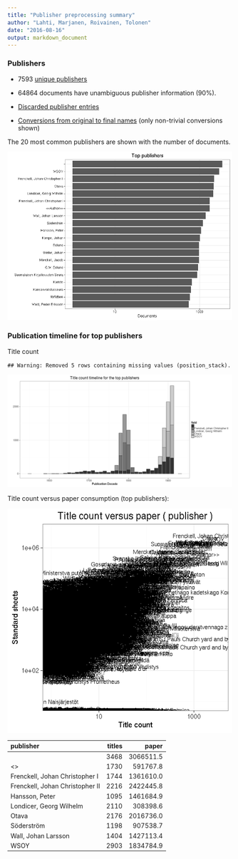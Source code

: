 ```yaml
---
title: "Publisher preprocessing summary"
author: "Lahti, Marjanen, Roivainen, Tolonen"
date: "2016-08-16"
output: markdown_document
---
```



### Publishers

 * 7593 [unique publishers](output.tables/publisher_accepted.csv)

 * 64864 documents have unambiguous publisher information (90%). 

 * [Discarded publisher entries](output.tables/publisher_discarded.csv)

 * [Conversions from original to final names](output.tables/publisher_conversion_nontrivial.csv) (only non-trivial conversions shown)


The 20 most common publishers are shown with the number of documents. 

![plot of chunk summarypublisher2](figure/summarypublisher2-1.png)

### Publication timeline for top publishers

Title count


```
## Warning: Removed 5 rows containing missing values (position_stack).
```

![plot of chunk summaryTop10pubtimeline](figure/summaryTop10pubtimeline-1.png)



Title count versus paper consumption (top publishers):

![plot of chunk publishertitlespapers](figure/publishertitlespapers-1.png)

|publisher                       | titles|     paper|
|:-------------------------------|------:|---------:|
|                                |   3468| 3066511.5|
|<<Author>>                      |   1730|  591767.8|
|Frenckell, Johan Christopher I  |   1744| 1361610.0|
|Frenckell, Johan Christopher II |   2216| 2422445.8|
|Hansson, Peter                  |   1095| 1461684.9|
|Londicer, Georg Wilhelm         |   2110|  308398.6|
|Otava                           |   2176| 2016736.0|
|Söderström                      |   1198|  907538.7|
|Wall, Johan Larsson             |   1404| 1427113.4|
|WSOY                            |   2903| 1834784.9|


